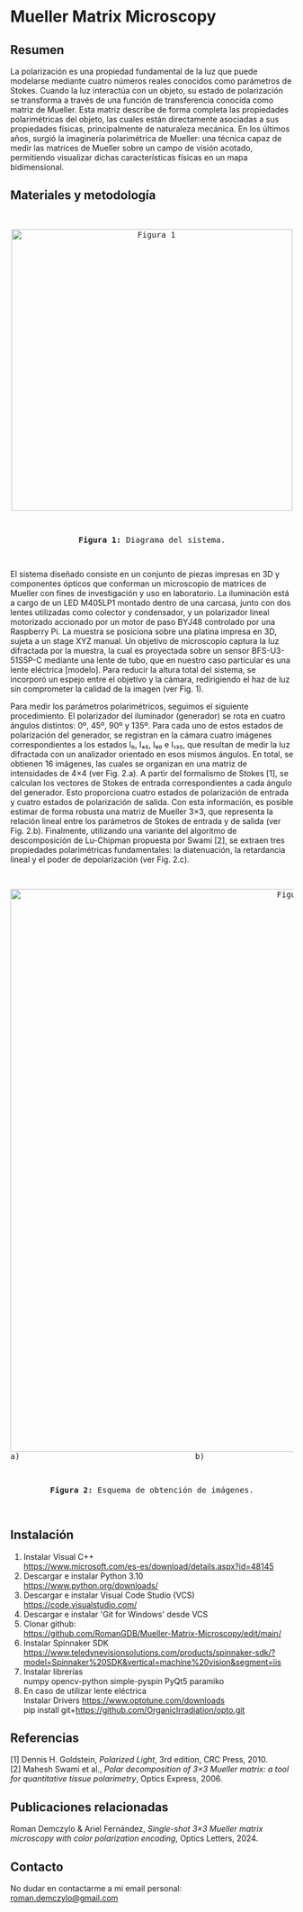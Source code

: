 # Mueller Matrix Microscopy

## Resumen

La polarización es una propiedad fundamental de la luz que puede modelarse mediante cuatro números reales conocidos como parámetros de Stokes. Cuando la luz interactúa con un objeto, su estado de polarización se transforma a través de una función de transferencia conocida como matriz de Mueller. Esta matriz describe de forma completa las propiedades polarimétricas del objeto, las cuales están directamente asociadas a sus propiedades físicas, principalmente de naturaleza mecánica. En los últimos años, surgió la imaginería polarimétrica de Mueller: una técnica capaz de medir las matrices de Mueller sobre un campo de visión acotado, permitiendo visualizar dichas características físicas en un mapa bidimensional.

## Materiales y metodología

<pre>
<p align="center">
<img src="https://github.com/user-attachments/assets/9980bfc1-0515-4bea-8e9e-1b88e3ccab17" alt="Figura 1" width="500"/>
</p>
<p align="center"><b>Figura 1:</b> Diagrama del sistema.</p>
</pre>

El sistema diseñado consiste en un conjunto de piezas impresas en 3D y componentes ópticos que conforman un microscopio de matrices de Mueller con fines de investigación y uso en laboratorio. La iluminación está a cargo de un LED M405LP1 montado dentro de una carcasa, junto con dos lentes utilizadas como colector y condensador, y un polarizador lineal motorizado accionado por un motor de paso BYJ48 controlado por una Raspberry Pi. La muestra se posiciona sobre una platina impresa en 3D, sujeta a un stage XYZ manual. Un objetivo de microscopio captura la luz difractada por la muestra, la cual es proyectada sobre un sensor BFS-U3-51S5P-C mediante una lente de tubo, que en nuestro caso particular es una lente eléctrica [modelo]. Para reducir la altura total del sistema, se incorporó un espejo entre el objetivo y la cámara, redirigiendo el haz de luz sin comprometer la calidad de la imagen (ver Fig. 1).

Para medir los parámetros polarimétricos, seguimos el siguiente procedimiento. El polarizador del iluminador (generador) se rota en cuatro ángulos distintos: 0º, 45º, 90º y 135º. Para cada uno de estos estados de polarización del generador, se registran en la cámara cuatro imágenes correspondientes a los estados I₀, I₄₅, I₉₀ e I₁₃₅, que resultan de medir la luz difractada con un analizador orientado en esos mismos ángulos. En total, se obtienen 16 imágenes, las cuales se organizan en una matriz de intensidades de 4×4 (ver Fig. 2.a). A partir del formalismo de Stokes [1], se calculan los vectores de Stokes de entrada correspondientes a cada ángulo del generador. Esto proporciona cuatro estados de polarización de entrada y cuatro estados de polarización de salida. Con esta información, es posible estimar de forma robusta una matriz de Mueller 3×3, que representa la relación lineal entre los parámetros de Stokes de entrada y de salida (ver Fig. 2.b). Finalmente, utilizando una variante del algoritmo de descomposición de Lu-Chipman propuesta por Swami [2], se extraen tres propiedades polarimétricas fundamentales: la diatenuación, la retardancia lineal y el poder de depolarización (ver Fig. 2.c).

<pre>
<p align="center">
<img src="https://github.com/user-attachments/assets/c3d254d9-ee3a-4968-9531-9013a7df6b32" alt="Figura 2" width="1000"/>
a)                                     b)                                     c)
</p>  
<p align="center"><b>Figura 2:</b> Esquema de obtención de imágenes.</p>
</pre>

## Instalación

1) Instalar Visual C++  
https://www.microsoft.com/es-es/download/details.aspx?id=48145  
3) Descargar e instalar Python 3.10  
https://www.python.org/downloads/  
5) Descargar e instalar Visual Code Studio (VCS)  
https://code.visualstudio.com/  
7) Descargar e instalar 'Git for Windows' desde VCS  
8) Clonar github:  
https://github.com/RomanGDB/Mueller-Matrix-Microscopy/edit/main/  
10) Instalar Spinnaker SDK  
https://www.teledynevisionsolutions.com/products/spinnaker-sdk/?model=Spinnaker%20SDK&vertical=machine%20vision&segment=iis  
11) Instalar librerías  
numpy opencv-python simple-pyspin PyQt5 paramiko  
12) En caso de utilizar lente eléctrica  
Instalar Drivers https://www.optotune.com/downloads  
pip install git+https://github.com/OrganicIrradiation/opto.git  

## Referencias

[1] Dennis H. Goldstein, *Polarized Light*, 3rd edition, CRC Press, 2010.  
[2] Mahesh Swami et al., *Polar decomposition of 3×3 Mueller matrix: a tool for quantitative tissue polarimetry*, Optics Express, 2006.

## Publicaciones relacionadas

Roman Demczylo & Ariel Fernández, *Single-shot 3×3 Mueller matrix microscopy with color polarization encoding*, Optics Letters, 2024.  

## Contacto
No dudar en contactarme a mi email personal:  
roman.demczylo@gmail.com
